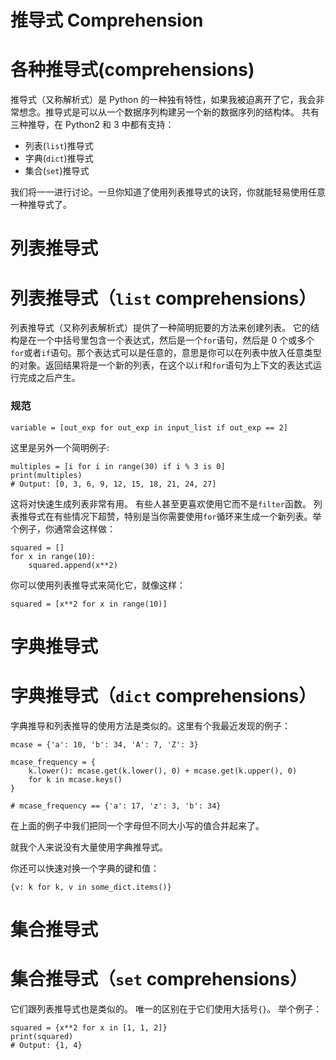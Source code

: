 # 推导式 Comprehension

# 各种推导式(comprehensions)

推导式（又称解析式）是 Python 的一种独有特性，如果我被迫离开了它，我会非常想念。推导式是可以从一个数据序列构建另一个新的数据序列的结构体。 共有三种推导，在 Python2 和 3 中都有支持：

*   列表(`list`)推导式
*   字典(`dict`)推导式
*   集合(`set`)推导式

我们将一一进行讨论。一旦你知道了使用列表推导式的诀窍，你就能轻易使用任意一种推导式了。

# 列表推导式

# 列表推导式（`list` comprehensions）

列表推导式（又称列表解析式）提供了一种简明扼要的方法来创建列表。
它的结构是在一个中括号里包含一个表达式，然后是一个`for`语句，然后是 0 个或多个`for`或者`if`语句。那个表达式可以是任意的，意思是你可以在列表中放入任意类型的对象。返回结果将是一个新的列表，在这个以`if`和`for`语句为上下文的表达式运行完成之后产生。

### 规范

```
variable = [out_exp for out_exp in input_list if out_exp == 2] 
```

这里是另外一个简明例子:

```
multiples = [i for i in range(30) if i % 3 is 0]
print(multiples)
# Output: [0, 3, 6, 9, 12, 15, 18, 21, 24, 27] 
```

这将对快速生成列表非常有用。
有些人甚至更喜欢使用它而不是`filter`函数。
列表推导式在有些情况下超赞，特别是当你需要使用`for`循环来生成一个新列表。举个例子，你通常会这样做：

```
squared = []
for x in range(10):
    squared.append(x**2) 
```

你可以使用列表推导式来简化它，就像这样：

```
squared = [x**2 for x in range(10)] 
```

# 字典推导式

# 字典推导式（`dict` comprehensions）

字典推导和列表推导的使用方法是类似的。这里有个我最近发现的例子：

```
mcase = {'a': 10, 'b': 34, 'A': 7, 'Z': 3}

mcase_frequency = {
    k.lower(): mcase.get(k.lower(), 0) + mcase.get(k.upper(), 0)
    for k in mcase.keys()
}

# mcase_frequency == {'a': 17, 'z': 3, 'b': 34} 
```

在上面的例子中我们把同一个字母但不同大小写的值合并起来了。

就我个人来说没有大量使用字典推导式。

你还可以快速对换一个字典的键和值：

```
{v: k for k, v in some_dict.items()} 
```

# 集合推导式

# 集合推导式（`set` comprehensions）

它们跟列表推导式也是类似的。 唯一的区别在于它们使用大括号`{}`。 举个例子：

```
squared = {x**2 for x in [1, 1, 2]}
print(squared)
# Output: {1, 4} 
```